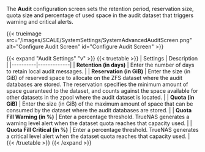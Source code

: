 &NewLine;

The **Audit** configuration screen sets the retention period, reservation size, quota size and percentage of used space in the audit dataset that triggers warning and critical alerts.

{{< trueimage src="/images/SCALE/SystemSettings/SystemAdvancedAuditScreen.png" alt="Configure Audit Screen" id="Configure Audit Screen" >}}

{{< expand "Audit Settings" "v" >}}
{{< truetable >}}
| Settings | Description |
|----------|-------------|
| **Retention (in days)** | Enter the number of days to retain local audit messages. |
| **Reservation (in GiB)** | Enter the size (in GiB) of reserved space to allocate on the ZFS dataset where the audit databases are stored. The reservation specifies the minimum amount of space guaranteed to the dataset, and counts against the space available for other datasets in the zpool where the audit dataset is located. |
| **Quota (in GiB)** | Enter the size (in GiB) of the maximum amount of space that can be consumed by the dataset where the audit databases are stored. |
| **Quota Fill Warning (in %)** | Enter a percentage threshold. TrueNAS generates a warning level alert when the dataset quota reaches that capacity used. |
| **Quota Fill Critical (in %)** | Enter a percentage threshold. TrueNAS generates a critical level alert when the dataset quota reaches that capacity used. |
{{< /truetable >}}
{{< /expand >}}